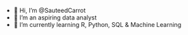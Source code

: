 - 👋 Hi, I’m @SauteedCarrot
- 👀 I’m an aspiring data analyst
- 🌱 I’m currently learning R, Python, SQL & Machine Learning


<!---
SauteedCarrot/SauteedCarrot is a ✨ special ✨ repository because its `README.md` (this file) appears on your GitHub profile.
You can click the Preview link to take a look at your changes.
--->
